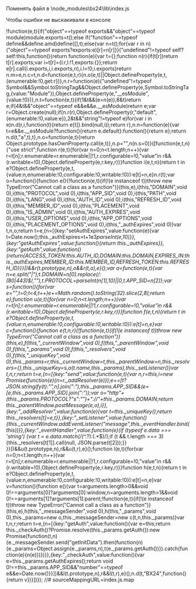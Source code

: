 Поменять файл в \node_modules\bx24\lib\index.js

Чтобы ошибки не выскакивали в консоле



!function(e,t){if("object"==typeof exports&&"object"==typeof module)module.exports=t();else if("function"==typeof define&&define.amd)define([],t);else{var n=t();for(var r in n)("object"==typeof exports?exports:e)[r]=n[r]}}("undefined"!=typeof self?self:this,function(){return function(e){var t={};function n(r){if(t[r])return t[r].exports;var i=t[r]={i:r,l:!1,exports:{}};return e[r].call(i.exports,i,i.exports,n),i.l=!0,i.exports}return n.m=e,n.c=t,n.d=function(e,t,r){n.o(e,t)||Object.defineProperty(e,t,{enumerable:!0,get:r})},n.r=function(e){"undefined"!=typeof Symbol&&Symbol.toStringTag&&Object.defineProperty(e,Symbol.toStringTag,{value:"Module"}),Object.defineProperty(e,"__esModule",{value:!0})},n.t=function(e,t){if(1&t&&(e=n(e)),8&t)return e;if(4&t&&"object"==typeof e&&e&&e.__esModule)return e;var r=Object.create(null);if(n.r(r),Object.defineProperty(r,"default",{enumerable:!0,value:e}),2&t&&"string"!=typeof e)for(var i in e)n.d(r,i,function(t){return e[t]}.bind(null,i));return r},n.n=function(e){var t=e&&e.__esModule?function(){return e.default}:function(){return e};return n.d(t,"a",t),t},n.o=function(e,t){return Object.prototype.hasOwnProperty.call(e,t)},n.p="",n(n.s=0)}([function(e,t,n){"use strict";function r(e,t){for(var n=0;n<t.length;n++){var r=t[n];r.enumerable=r.enumerable||!1,r.configurable=!0,"value"in r&&(r.writable=!0),Object.defineProperty(e,r.key,r)}}function i(e,t,n){return t in e?Object.defineProperty(e,t,{value:n,enumerable:!0,configurable:!0,writable:!0}):e[t]=n,e}n.r(t);var o=function(){function e(){!function(e,t){if(!(e instanceof t))throw new TypeError("Cannot call a class as a function")}(this,e),i(this,"DOMAIN",void 0),i(this,"PROTOCOL",void 0),i(this,"APP_SID",void 0),i(this,"PATH",void 0),i(this,"LANG",void 0),i(this,"AUTH_ID",void 0),i(this,"REFRESH_ID",void 0),i(this,"MEMBER_ID",void 0),i(this,"PLACEMENT",void 0),i(this,"IS_ADMIN",void 0),i(this,"AUTH_EXPIRES",void 0),i(this,"USER_OPTIONS",void 0),i(this,"APP_OPTIONS",void 0),i(this,"PLACEMENT_OPTIONS",void 0),i(this,"_authExpires",void 0)}var t,n,o;return t=e,(n=[{key:"setAuthExpires",value:function(e){var t=Date.now();this._authExpires=t+1e3*parseInt(e,10)}},{key:"getAuthExpires",value:function(){return this._authExpires}},{key:"getAuth",value:function(){return{ACCESS_TOKEN:this.AUTH_ID,DOMAIN:this.DOMAIN,EXPIRES_IN:this._authExpires,MEMBER_ID:this.MEMBER_ID,REFRESH_TOKEN:this.REFRESH_ID}}}])&&r(t.prototype,n),o&&r(t,o),e}();var a=function(e,t){var n=e.split("|");t.DOMAIN=n[0].replace(/\:(80|443)$/,""),t.PROTOCOL=parseInt(n[1],10)||0,t.APP_SID=n[2]};var s=function(){for(var e="",t=0;t<4;t++)e+=Math.random().toString(32).slice(2,8);return e};function u(e,t){for(var n=0;n<t.length;n++){var r=t[n];r.enumerable=r.enumerable||!1,r.configurable=!0,"value"in r&&(r.writable=!0),Object.defineProperty(e,r.key,r)}}function f(e,t,n){return t in e?Object.defineProperty(e,t,{value:n,enumerable:!0,configurable:!0,writable:!0}):e[t]=n,e}var c=function(){function e(t,n,r){!function(e,t){if(!(e instanceof t))throw new TypeError("Cannot call a class as a function")}(this,e),f(this,"_currentWindow",void 0),f(this,"_parentWindow",void 0),f(this,"_params",void 0),f(this,"_resolvers",void 0),f(this,"_uniqueKey",void 0),this._params=r,this._currentWindow=t,this._parentWindow=n,this._resolvers={},this._uniqueKey=s,a(t.name,this._params),this._setListener()}var t,n,r;return t=e,(n=[{key:"send",value:function(e,t){var n,r=this,i=new Promise(function(e){n=r._addResolver(e)});e+=[t?JSON.stringify(t):"",n].join(":"),this._params.APP_SID&&(e=[e,this._params.APP_SID].join(":"));var o="http"+(this._params.PROTOCOL?"s":"")+"://"+this._params.DOMAIN;return this._parentWindow.postMessage(e,o),i}},{key:"_addResolver",value:function(e){var t=this._uniqueKey();return this._resolvers[t]=e,t}},{key:"_setListener",value:function(){this._currentWindow.addEventListener("message",this._eventHandler.bind(this))}},{key:"_eventHandler",value:function(e){if (typeof e.data === 'string') {var t = e.data.match(/(^.*?):(.*$)/);if (t && t.length === 3) {this._resolvers[t[1]].call(null, JSON.parse(t[2]));}} }}])&&u(t.prototype,n),r&&u(t,r),e}();function l(e,t){for(var n=0;n<t.length;n++){var r=t[n];r.enumerable=r.enumerable||!1,r.configurable=!0,"value"in r&&(r.writable=!0),Object.defineProperty(e,r.key,r)}}function h(e,t,n){return t in e?Object.defineProperty(e,t,{value:n,enumerable:!0,configurable:!0,writable:!0}):e[t]=n,e}var v=function(){function e(){var t=arguments.length>0&&void 0!==arguments[0]?arguments[0]:window,n=arguments.length>1&&void 0!==arguments[1]?arguments[1]:parent;!function(e,t){if(!(e instanceof t))throw new TypeError("Cannot call a class as a function")}(this,e),h(this,"_messageSender",void 0),h(this,"_params",void 0),this._params=new o,this._messageSender=new c(t,n,this._params)}var t,n,r;return t=e,(n=[{key:"getAuth",value:function(){var e=this;return this._checkAuth()?Promise.resolve(this._params.getAuth()):new Promise(function(t,n){e._messageSender.send("getInitData").then(function(n){e._params=Object.assign(e._params,n),t(e._params.getAuth())}).catch(function(e){n(e)})})}},{key:"_checkAuth",value:function(){var e=this._params.getAuthExpires();return void 0!==this._params.APP_SID&&"number"==typeof e&&e>Date.now()}}])&&l(t.prototype,n),r&&l(t,r),e}();n.d(t,"BX24",function(){return v})}])});
//# sourceMappingURL=index.js.map


